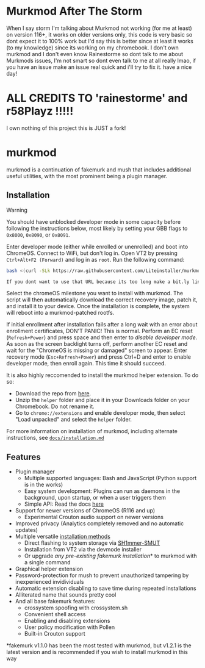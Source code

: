 # Murkmod After The Storm

When I say storm I'm talking about Murkmod not working (for me at least) on version 116+, it works on older versions only, this code is very basic so dont expect it to 100% work but I'd say this is better since at least it works (to my knowledge) since its working on my chromebook. I don't own murkmod and I don't even know Rainestorme so dont talk to me about Murkmods issues, I'm not smart so dont even talk to me at all really lmao, if you have an issue make an issue real quick and i'll try to fix it. have a nice day!

# ALL CREDITS TO 'rainestorme' and r58Playz !!!!!

I own nothing of this project this is JUST a fork!

# murkmod

murkmod is a continuation of fakemurk and mush that includes additional useful utilities, with the most prominent being a plugin manager.

## Installation

> [!WARNING]
> You should have unblocked developer mode in some capacity before following the instructions below, most likely by setting your GBB flags to `0x8000`, `0x8090`, or `0x8091`.

Enter developer mode (either while enrolled or unenrolled) and boot into ChromeOS. Connect to WiFi, but don't log in. Open VT2 by pressing `Ctrl+Alt+F2 (Forward)` and log in as `root`. Run the following command:

```sh
bash <(curl -SLk https://raw.githubusercontent.com/Liteinstaller/murkmod-V120-fix-patch/refs/heads/main/murkmod.sh)

If you dont want to use that URL because its too long make a bit.ly link, I might make a bit.ly link later on as well but I'm lazy so I don't know.
```

Select the chromeOS milestone you want to install with murkmod. The script will then automatically download the correct recovery image, patch it, and install it to your device. Once the installation is complete, the system will reboot into a murkmod-patched rootfs.

If initial enrollment after installation fails after a long wait with an error about enrollment certificates, DON'T PANIC! This is normal. Perform an EC reset (`Refresh+Power`) and press space and then enter to *disable developer mode*. As soon as the screen backlight turns off, perform another EC reset and wait for the "ChromeOS is missing or damaged" screen to appear. Enter recovery mode (`Esc+Refresh+Power`) and press Ctrl+D and enter to enable developer mode, then enroll again. This time it should succeed.

It is also highly reccomended to install the murkmod helper extension. To do so:

- Download the repo from [here](https://codeload.github.com/rainestorme/murkmod/zip/refs/heads/main).
- Unzip the `helper` folder and place it in your Downloads folder on your Chromebook. Do not rename it.
- Go to `chrome://extensions` and enable developer mode, then select "Load unpacked" and select the `helper` folder.

For more information on installation of murkmod, including alternate instructions, see [`docs/installation.md`](docs/installation.md)

## Features

- Plugin manager
   - Multiple supported languages: Bash and JavaScript (Python support is in the works)
   - Easy system development: Plugins can run as daemons in the background, upon startup, or when a user triggers them
   - Simple API: Read the docs [here](https://github.com/rainestorme/murkmod/blob/main/docs/plugin_dev.md)
- Support for newer versions of ChromeOS (R116 and up)
   - Experimental Crouton audio support on newer versions
- Improved privacy (Analytics completely removed and no automatic updates)
- Multiple versatile [installation methods](https://github.com/rainestorme/murkmod/blob/main/docs/installation.md)
   - Direct flashing to system storage via [SH1mmer-SMUT](https://github.com/cognito-inc-real/SH1mmer-SMUT)
   - Installation from VT2 via the devmode installer
   - Or upgrade *any pre-existing fakemurk installation*\* to murkmod with a single command
- Graphical helper extension
- Password-protection for mush to prevent unauthorized tampering by inexperienced invidividuals
- Automatic extension disabling to save time during repeated installations
- Alliterated name that sounds pretty cool
- And all base fakemurk features:
   - crossystem spoofing with crossystem.sh
   - Convenient shell access
   - Enabling and disabling extensions
   - User policy modification with Pollen
   - Built-in Crouton support

\*fakemurk v1.1.0 has been the most tested with murkmod, but v1.2.1 is the latest version and is recommended if you wish to install murkmod in this way
